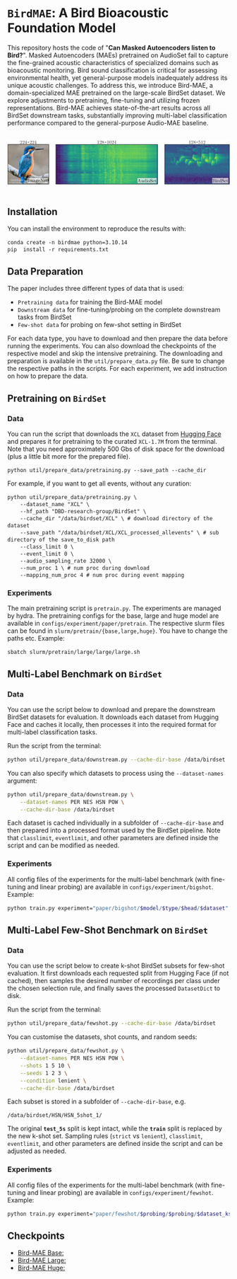 # `BirdMAE`: A Bird Bioacoustic Foundation Model 

This repository hosts the code of "**Can Masked Autoencoders listen to Bird?**".  Masked Autoencoders (MAEs) pretrained on AudioSet fail to capture the fine-grained acoustic characteristics of specialized domains such as bioacoustic monitoring. Bird sound classification is critical for assessing environmental health, yet general-purpose models inadequately address its unique acoustic challenges. To address this, we introduce Bird-MAE, a domain-specialized MAE pretrained on the large-scale BirdSet dataset. We explore adjustments to pretraining, fine-tuning and utilizing frozen representations. Bird-MAE achieves state-of-the-art results across all BirdSet downstream tasks, substantially improving multi-label classification performance compared to the general-purpose Audio-MAE baseline. 

<br>
<div align="center">
  <img src="https://github.com/DBD-research-group/Bird-MAE/blob/main/docs/imgs/GA.png" alt="logo", width=600>
</div>
<br>

## Installation
You can install the environment to reproduce the results with: 

```
conda create -n birdmae python=3.10.14
pip  install -r requirements.txt
```

## Data Preparation
The paper includes three different types of data that is used: 

- `Pretraining data` for training the Bird-MAE model
- `Downstream data` for fine-tuning/probing on the complete downstream tasks from BirdSet
- `Few-shot data` for probing on few-shot setting in BirdSet

For each data type, you have to download and then prepare the data before running the experiments. You can also download the checkpoints of the respective model and skip the intensive pretraining. The downloading and preparation is available in the `util/prepare_data.py` file. 
Be sure to change the respective paths in the scripts. For each experiment, we add instruction on how to prepare the data. 

## Pretraining on `BirdSet`

### Data
You can run the script that downloads the `XCL` dataset from [Hugging Face](https://huggingface.co/datasets/DBD-research-group/BirdSet) and prepares it for pretraining to the curated `XCL-1.7M` from the terminal. Note that you need approximately 500 Gbs of disk space for the download (plus a little bit more for the prepared file).

```
python util/prepare_data/pretraining.py --save_path --cache_dir 
```

For example, if you want to get all events, without any curation: 

```
python util/prepare_data/pretraining.py \
    --dataset_name "XCL" \
    --hf_path "DBD-research-group/BirdSet" \
    --cache_dir "/data/birdset/XCL" \ # download directory of the dataset 
    --save_path "/data/birdset/XCL/XCL_processed_allevents" \ # sub directory of the save_to_disk path
    --class_limit 0 \
    --event_limit 0 \
    --audio_sampling_rate 32000 \
    --num_proc 1 \ # num proc during download
    --mapping_num_proc 4 # num proc during event mapping
```

### Experiments

The main pretraining script is `pretrain.py`. The experiments are managed by hydra. The pretraining configs for the base, large and huge model are available in `configs/experiment/paper/pretrain`. The respective slurm files can be found in `slurm/pretrain/{base,large,huge}`. You have to change the paths etc. Example: 
```
sbatch slurm/pretrain/large/large/large.sh
```

## Multi-Label Benchmark on `BirdSet`
### Data

You can use the script below to download and prepare the downstream BirdSet datasets for evaluation. It downloads each dataset from Hugging Face and caches it locally, then processes it into the required format for multi-label classification tasks.

Run the script from the terminal:

```bash
python util/prepare_data/downstream.py --cache-dir-base /data/birdset
```

You can also specify which datasets to process using the `--dataset-names` argument:

```bash
python util/prepare_data/downstream.py \
    --dataset-names PER NES HSN POW \
    --cache-dir-base /data/birdset
```

Each dataset is cached individually in a subfolder of `--cache-dir-base` and then prepared into a processed format used by the BirdSet pipeline.
Note that `classlimit`, `eventlimit`, and other parameters are defined inside the script and can be modified as needed.


### Experiments
All config files of the experiments for the multi-label benchmark (with fine-tuning and linear probing) are available in `configs/experiment/bigshot`. Example: 

``` bash
python train.py experiment="paper/bigshot/$model/$type/$head/$dataset"
```

## Multi-Label Few-Shot Benchmark on `BirdSet`
### Data 

You can use the script below to create k-shot BirdSet subsets for few-shot evaluation.
It first downloads each requested split from Hugging Face (if not cached), then samples the desired number of recordings per class under the chosen selection rule, and finally saves the processed `DatasetDict` to disk.

Run the script from the terminal:

```bash
python util/prepare_data/fewshot.py --cache-dir-base /data/birdset
```

You can customise the datasets, shot counts, and random seeds:

```bash
python util/prepare_data/fewshot.py \
    --dataset-names PER NES HSN POW \
    --shots 1 5 10 \
    --seeds 1 2 3 \
    --condition lenient \
    --cache-dir-base /data/birdset
```

Each subset is stored in a subfolder of `--cache-dir-base`, e.g.

```
/data/birdset/HSN/HSN_5shot_1/
```

The original **`test_5s`** split is kept intact, while the **`train`** split is replaced by the new k-shot set.
Sampling rules (`strict` vs `lenient`), `classlimit`, `eventlimit`, and other parameters are defined inside the script and can be adjusted as needed.


### Experiments
All config files of the experiments for the multi-label benchmark (with fine-tuning and linear probing) are available in `configs/experiment/fewshot`. Example: 

``` bash
python train.py experiment="paper/fewshot/$probing/$probing/$dataset_kshots"
```

## Checkpoints
- [Bird-MAE Base:](https://huggingface.co/anonymous-birder/Bird-MAE/blob/main/Bird-MAE-B)
- [Bird-MAE Large:](https://huggingface.co/anonymous-birder/Bird-MAE/blob/main/Bird-MAE-L)
- [Bird-MAE Huge:](https://huggingface.co/anonymous-birder/Bird-MAE/blob/main/Bird-MAE-H)
